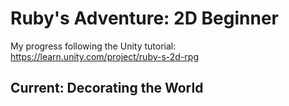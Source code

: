 # Ruby's Adventure: 2D Beginner
My progress following the Unity tutorial: https://learn.unity.com/project/ruby-s-2d-rpg

## Current: Decorating the World

